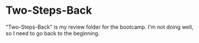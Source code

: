 # Two-Steps-Back
"Two-Steps-Back" is my review folder for the bootcamp. I'm not doing well, so I need to go back to the beginning. 
